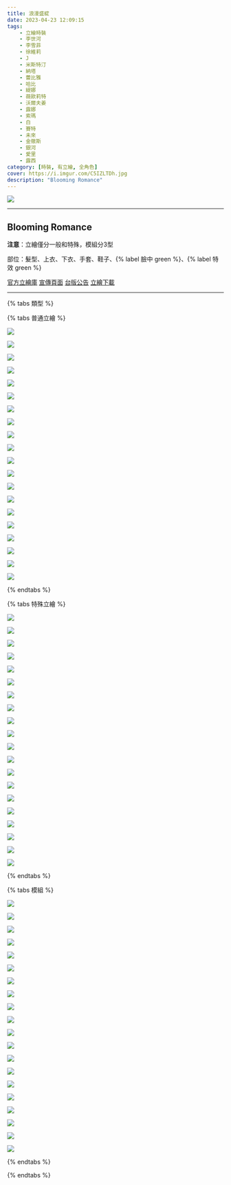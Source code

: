 ```yaml
---
title: 浪漫盛綻
date: 2023-04-23 12:09:15
tags:
    - 立繪時裝
    - 李世河
    - 李雪菲
    - 徐維莉
    - J
    - 米斯特汀
    - 納塔
    - 蕾比雅
    - 哈比
    - 緹娜
    - 薇歐莉特
    - 沃爾夫姜
    - 露娜
    - 索瑪
    - 白
    - 賽特
    - 未來
    - 金徹斯
    - 銀河
    - 愛里
    - 露西
category: [時裝, 有立繪, 全角色]
cover: https://i.imgur.com/C5IZLTDh.jpg
description: "Blooming Romance"
---
```


![](https://i.imgur.com/C5IZLTD.jpg)

---
## Blooming Romance

**注意**：立繪僅分一般和特殊，模組分3型

部位：髮型、上衣、下衣、手套、鞋子、{% label 臉中 green %}、{% label 特效 green %}

[官方立繪庫](https://www.naddic.co.kr/ko/game/cls/fansitekit)
[宣傳頁面](https://closers.nexon.com/Events2023/0420/Costume)
[台版公告](https://www.closers.com.tw/news/KFpL5Z344)
[立繪下載](https://closers.vod.nexoncdn.co.kr/site/fansitekit/Closers_FansiteKit_BloomingRomance_230420_99249F6BBD3CE197.zip)

---


{% tabs 類型 %}
<!-- tab 普通角色立繪-->
{% tabs 普通立繪 %}
<!-- tab 李世河(Seha)-->
[![](https://i.imgur.com/fk21egVh.png)](https://i.imgur.com/fk21egV.png)
<!-- endtab -->
<!-- tab 李雪菲(Seulbi)-->
[![](https://i.imgur.com/Y5bqjeHh.png)](https://i.imgur.com/Y5bqjeH.png)
<!-- endtab -->
<!-- tab 徐維莉(Yuri)-->
[![](https://i.imgur.com/MowIEY6h.png)](https://i.imgur.com/MowIEY6.png)
<!-- endtab -->
<!-- tab J-->
[![](https://i.imgur.com/uaUgbtoh.png)](https://i.imgur.com/uaUgbto.png)
<!-- endtab -->
<!-- tab 米斯特汀(Tein)-->
[![](https://i.imgur.com/6SGMbKLh.png)](https://i.imgur.com/6SGMbKL.png)
<!-- endtab -->
<!-- tab 納塔(Nata)-->
[![](https://i.imgur.com/7D27vk2h.png)](https://i.imgur.com/7D27vk2.png)
<!-- endtab -->
<!-- tab 蕾比雅(Levia)-->
[![](https://i.imgur.com/Y8Sfb9nh.png)](https://i.imgur.com/Y8Sfb9n.png)
<!-- endtab -->
<!-- tab 哈比(Harpy)-->
[![](https://i.imgur.com/k3I7fvJh.png)](https://i.imgur.com/k3I7fvJ.png)
<!-- endtab -->
<!-- tab 緹娜(Tina)-->
[![](https://i.imgur.com/Av5stsPh.png)](https://i.imgur.com/Av5stsP.png)
<!-- endtab -->
<!-- tab 薇歐莉特(Violet)-->
[![](https://i.imgur.com/66ZsMx8h.png)](https://i.imgur.com/66ZsMx8.png)
<!-- endtab -->
<!-- tab 沃爾夫姜(Wolfgang)-->
[![](https://i.imgur.com/Va2hihYh.png)](https://i.imgur.com/Va2hihY.png)
<!-- endtab -->
<!-- tab 露娜(Luna)-->
[![](https://i.imgur.com/AnVsuEih.png)](https://i.imgur.com/AnVsuEi.png)
<!-- endtab -->
<!-- tab 索瑪(Soma)-->
[![](https://i.imgur.com/a4fJspNh.png)](https://i.imgur.com/a4fJspN.png)
<!-- endtab -->
<!-- tab 白(Bai)-->
[![](https://i.imgur.com/ML9sxcdh.png)](https://i.imgur.com/ML9sxcd.png)
<!-- endtab -->
<!-- tab 賽特(Seth)-->
[![](https://i.imgur.com/v9kXYBOh.png)](https://i.imgur.com/v9kXYBO.png)
<!-- endtab -->
<!-- tab 未來(Mirae)-->
[![](https://i.imgur.com/Cyl5NBch.png)](https://i.imgur.com/Cyl5NBc.png)
<!-- endtab -->
<!-- tab 徹斯(Chulsoo)-->
[![](https://i.imgur.com/9zrbQbbh.png)](https://i.imgur.com/9zrbQbb.png)
<!-- endtab -->
<!-- tab 銀河(Eunha)-->
[![](https://i.imgur.com/leeoSNzh.png)](https://i.imgur.com/leeoSNz.png)
<!-- endtab -->
<!-- tab 露西(Lucy)-->
[![](https://i.imgur.com/uve1Q3Wh.png)](https://i.imgur.com/uve1Q3W.png)
<!-- endtab -->
<!-- tab 愛里(Aeri)-->
[![](https://i.imgur.com/Nt1D8ZPh.png)](https://i.imgur.com/Nt1D8ZP.png)
<!-- endtab -->
{% endtabs %}
<!-- endtab -->

<!-- tab 特殊角色立繪-->
{% tabs 特殊立繪 %}
<!-- tab 李世河(Seha)-->
[![](https://i.imgur.com/P2PDI12h.png)](https://i.imgur.com/P2PDI12.png)
<!-- endtab -->
<!-- tab 李雪菲(Seulbi)-->
[![](https://i.imgur.com/vPUQVrCh.png)](https://i.imgur.com/vPUQVrC.png)
<!-- endtab -->
<!-- tab 徐維莉(Yuri)-->
[![](https://i.imgur.com/Rf31Fjxh.png)](https://i.imgur.com/Rf31Fjx.png)
<!-- endtab -->
<!-- tab J-->
[![](https://i.imgur.com/v8JgITSh.png)](https://i.imgur.com/v8JgITS.png)
<!-- endtab -->
<!-- tab 米斯特汀(Tein)-->
[![](https://i.imgur.com/OuK9KZmh.png)](https://i.imgur.com/OuK9KZm.png)
<!-- endtab -->
<!-- tab 納塔(Nata)-->
[![](https://i.imgur.com/ccO303Uh.png)](https://i.imgur.com/ccO303U.png)
<!-- endtab -->
<!-- tab 蕾比雅(Levia)-->
[![](https://i.imgur.com/mTc2AbEh.png)](https://i.imgur.com/mTc2AbE.png)
<!-- endtab -->
<!-- tab 哈比(Harpy)-->
[![](https://i.imgur.com/OCaQTVHh.png)](https://i.imgur.com/OCaQTVH.png)
<!-- endtab -->
<!-- tab 緹娜(Tina)-->
[![](https://i.imgur.com/GjSQjJLh.png)](https://i.imgur.com/GjSQjJL.png)
<!-- endtab -->
<!-- tab 薇歐莉特(Violet)-->
[![](https://i.imgur.com/NALlsYdh.png)](https://i.imgur.com/NALlsYd.png)
<!-- endtab -->
<!-- tab 沃爾夫姜(Wolfgang)-->
[![](https://i.imgur.com/KhQFYqEh.png)](https://i.imgur.com/KhQFYqE.png)
<!-- endtab -->
<!-- tab 露娜(Luna)-->
[![](https://i.imgur.com/vP415Drh.png)](https://i.imgur.com/vP415Dr.png)
<!-- endtab -->
<!-- tab 索瑪(Soma)-->
[![](https://i.imgur.com/ynVeAaIh.png)](https://i.imgur.com/ynVeAaI.png)
<!-- endtab -->
<!-- tab 白(Bai)-->
[![](https://i.imgur.com/u9SIaiWh.png)](https://i.imgur.com/u9SIaiW.png)
<!-- endtab -->
<!-- tab 賽特(Seth)-->
[![](https://i.imgur.com/wztfMdCh.png)](https://i.imgur.com/wztfMdC.png)
<!-- endtab -->
<!-- tab 未來(Mirae)-->
[![](https://i.imgur.com/uiij4qqh.png)](https://i.imgur.com/uiij4qq.png)
<!-- endtab -->
<!-- tab 徹斯(Chulsoo)-->
[![](https://i.imgur.com/u7SzTKTh.png)](https://i.imgur.com/u7SzTKT.png)
<!-- endtab -->
<!-- tab 銀河(Eunha)-->
[![](https://i.imgur.com/FiIRmQVh.png)](https://i.imgur.com/FiIRmQV.png)
<!-- endtab -->
<!-- tab 露西(Lucy)-->
[![](https://i.imgur.com/OauMnfFh.png)](https://i.imgur.com/OauMnfF.png)
<!-- endtab -->
<!-- tab 愛里(Aeri)-->
[![](https://i.imgur.com/SoI7eJYh.png)](https://i.imgur.com/SoI7eJY.png)
<!-- endtab -->
{% endtabs %}
<!-- endtab -->

<!-- tab 模組圖-->
{% tabs 模組 %}
<!-- tab 李世河(Seha)-->
[![](https://i.imgur.com/4BJkvyuh.jpg)](https://i.imgur.com/4BJkvyu.jpg)
<!-- endtab -->
<!-- tab 李雪菲(Seulbi)-->
[![](https://i.imgur.com/GHW09Eah.jpg)](https://i.imgur.com/GHW09Ea.jpg)
<!-- endtab -->
<!-- tab 徐維莉(Yuri)-->
[![](https://i.imgur.com/XcKUyyQh.jpg)](https://i.imgur.com/XcKUyyQ.jpg)
<!-- endtab -->
<!-- tab J-->
[![](https://i.imgur.com/Ud7wjJGh.jpg)](https://i.imgur.com/Ud7wjJG.jpg)
<!-- endtab -->
<!-- tab 米斯特汀(Tein)-->
[![](https://i.imgur.com/UKgcBIyh.jpg)](https://i.imgur.com/UKgcBIy.jpg)
<!-- endtab -->
<!-- tab 納塔(Nata)-->
[![](https://i.imgur.com/Jbf2uwOh.jpg)](https://i.imgur.com/Jbf2uwO.jpg)
<!-- endtab -->
<!-- tab 蕾比雅(Levia)-->
[![](https://i.imgur.com/lTLuZZkh.jpg)](https://i.imgur.com/lTLuZZk.jpg)
<!-- endtab -->
<!-- tab 哈比(Harpy)-->
[![](https://i.imgur.com/1p0y0QSh.jpg)](https://i.imgur.com/1p0y0QS.jpg)
<!-- endtab -->
<!-- tab 緹娜(Tina)-->
[![](https://i.imgur.com/bENquMxh.jpg)](https://i.imgur.com/bENquMx.jpg)
<!-- endtab -->
<!-- tab 薇歐莉特(Violet)-->
[![](https://i.imgur.com/0C2J0U7h.jpg)](https://i.imgur.com/0C2J0U7.jpg)
<!-- endtab -->
<!-- tab 沃爾夫姜(Wolfgang)-->
[![](https://i.imgur.com/GW2tOrDh.jpg)](https://i.imgur.com/GW2tOrD.jpg)
<!-- endtab -->
<!-- tab 露娜(Luna)-->
[![](https://i.imgur.com/QeileFJh.jpg)](https://i.imgur.com/QeileFJ.jpg)
<!-- endtab -->
<!-- tab 索瑪(Soma)-->
[![](https://i.imgur.com/dUULdrvh.jpg)](https://i.imgur.com/dUULdrv.jpg)
<!-- endtab -->
<!-- tab 白(Bai)-->
[![](https://i.imgur.com/ohSGT87h.jpg)](https://i.imgur.com/ohSGT87.jpg)
<!-- endtab -->
<!-- tab 賽特(Seth)-->
[![](https://i.imgur.com/LYJ1Tfxh.jpg)](https://i.imgur.com/LYJ1Tfx.jpg)
<!-- endtab -->
<!-- tab 未來(Mirae)-->
[![](https://i.imgur.com/Wp9fE68h.jpg)](https://i.imgur.com/Wp9fE68.jpg)
<!-- endtab -->
<!-- tab 徹斯(Chulsoo)-->
[![](https://i.imgur.com/8XsgGjjh.jpg)](https://i.imgur.com/8XsgGjj.jpg)
<!-- endtab -->
<!-- tab 銀河(Eunha)-->
[![](https://i.imgur.com/UvM8fInh.jpg)](https://i.imgur.com/UvM8fIn.jpg)
<!-- endtab -->
<!-- tab 露西(Lucy)-->
[![](https://i.imgur.com/h0t4rC2h.jpg)](https://i.imgur.com/h0t4rC2.jpg)
<!-- endtab -->
<!-- tab 愛里(Aeri)-->
[![](https://i.imgur.com/ZEvNIxjh.jpg)](https://i.imgur.com/ZEvNIxj.jpg)
<!-- endtab -->
{% endtabs %}
<!-- endtab -->

{% endtabs %}
